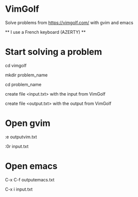 # VimGolf
Solve problems from https://vimgolf.com/ with gvim and emacs

** I use a French keyboard (AZERTY) **

# Start solving a problem

cd vimgolf

mkdir problem_name

cd problem_name

create file <input.txt> with the input from VimGolf

create file <output.txt> with the output from VimGolf

# Open gvim

:e outputvim.txt

:0r input.txt


# Open emacs

C-x C-f outputemacs.txt

C-x i input.txt
